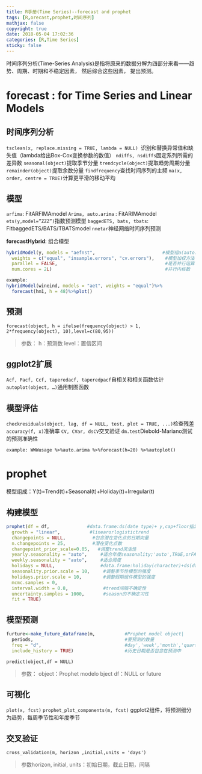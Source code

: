 ```yaml
---
title: R手册(Time Series)--forecast and prophet
tags: [R,orecast,prophet,时间序列]
mathjax: false
copyright: true
date: 2018-05-04 17:02:36
categories: [R,Time Series]
sticky: false
---
```


时间序列分析(Time-Series Analysis)是指将原来的数据分解为四部分来看——趋势、周期、时期和不稳定因素， 然后综合这些因素， 提出预测。

<!-- more -->

# forecast : for Time Series and Linear Models

## 时间序列分析

`tsclean(x, replace.missing = TRUE, lambda = NULL) `识别和替换异常值和缺失值（lambda给出Box-Cox变换参数的数值）
`ndiffs, nsdiffs`固定系列所需的差异数
`seasonal(object)`提取季节分量
`trendcycle(object)`提取趋势周期分量
`remainder(object)`提取余数分量
`findfrequency`查找时间序列的主频
`ma(x, order, centre = TRUE)`计算更平滑的移动平均

## 模型

`arfima`: FitARFIMAmodel
`Arima, auto.arima` : FitARIMAmodel
`ets(y,model=”ZZZ”)`指数预测模型
`baggedETS, bats, tbats`: FitbaggedETS/BATS/TBATSmodel
`nnetar`神经网络时间序列预测

**forecastHybrid**: 组合模型

```r
hybridModel(y, models = "aefnst",                         #模型组a(auto.arima),e(ets),f(thetam),n(nnetar),s(stlm),t(tbats)
  weights = c("equal", "insample.errors", "cv.errors"),    #模型加权方法
  parallel = FALSE,                                        #是否并行运算
  num.cores = 2L)                                          #并行内核数
```

```r
example: 
hybridModel(wineind, models = "aet", weights = "equal")%>%
  forecast(hm1, h = 48)%>%plot()
```

## 预测

`forecast(object, h = ifelse(frequency(object) > 1, 2*frequency(object), 10),level=c(80,95))`

> 参数：
> h：预测数
> level：置信区间

## ggplot2扩展

`Acf, Pacf, Ccf, taperedacf, taperedpacf`自相关和相关函数估计
`autoplot(object, …)`通用制图函数

## 模型评估

`checkresiduals(object, lag, df = NULL, test, plot = TRUE, ...)`检查残差
`accuracy(f, x)`准确率
`CV, CVar, dsCV`交叉验证
`dm.test`Diebold-Mariano测试的预测准确性

`example: WWWusage %>%auto.arima %>%forecast(h=20) %>%autoplot()`

# prophet

模型组成：Y(t)=Trend(t)+Seasonal(t)+Holiday(t)+Irregular(t)

## 构建模型

```r
prophet(df = df,              #data.frame:ds(date type)+ y,cap+floor指定饱和最大值和最小值
  growth = "linear",           #linearorlogistictrend
  changepoints = NULL,          #包含潜在变化点的日期向量
  n.changepoints = 25,          #潜在变化点数
  changepoint_prior_scale=0.05,   #调整trend灵活性
  yearly.seasonality = "auto",     #适合年度seasonality;'auto',TRUE,orFALSE
  weekly.seasonality = "auto",     #适合周度
  holidays = NULL,                 #data.frame:holiday(character)+ds(datetype),lower_window+upper_window(可选，指定假日周围的天数)
  seasonality.prior.scale = 10,     #调整季节性模型的强度
  holidays.prior.scale = 10,        #调整假期组件模型的强度
  mcmc.samples = 0, 
  interval.width = 0.8,             #trend间隔不确定性
  uncertainty.samples = 1000,       #season的不确定习性
  fit = TRUE)
```

## 模型预测

```r
furture<-make_future_dataframe(m,           #Prophet model object|
  periods,                                  #要预测的数量
  freq = "d",                               #day','week','month','quarter',or'year'
  include_history = TRUE)                   #历史日期是否包含在预测中
```

`predict(object,df = NULL)`

> 参数：
> object：Prophet modelo bject 
> df：NULL or future

## 可视化

`plot(x, fcst)`
`prophet_plot_components(m, fcst)` ggplot2组件，将预测细分为趋势，每周季节性和年度季节

## 交叉验证

`cross_validation(m, horizon ,initial,units = 'days')`

> 参数horizon, initial, units：初始日期，截止日期，间隔



